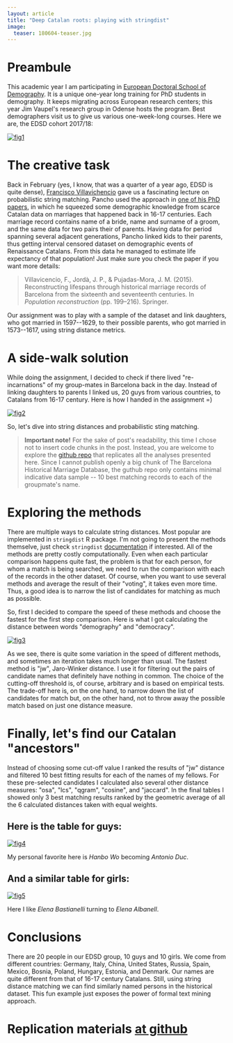 ```yaml
---
layout: article
title: "Deep Catalan roots: playing with stringdist"
image:
  teaser: 180604-teaser.jpg
---
```


# Preambule

This academic year I am participating in [European Doctoral School of Demography][edsd]. It is a unique one-year long training for PhD students in demography. It keeps migrating across European research centers; this year Jim Vaupel's research group in Odense hosts the program. Best demographers visit us to give us various one-week-long courses. Here we are, the EDSD cohort 2017/18: 

[![fig1][f1]][f1]  



# The creative task

Back in February (yes, I know, that was a quarter of a year ago, EDSD is quite dense), [Francisco Villavichencio][pancho] gave us a fascinating lecture on probabilistic string matching. Pancho used the approach in [one of his PhD papers][paper], in which he squeezed some demographic knowledge from scarce Catalan data on marriages that happened back in 16-17 centuries. Each marriage record contains name of a bride, name and surname of a groom, and the same data for two pairs their of parents. Having data for period spanning several adjacent generations, Pancho linked kids to their parents, thus getting interval censored dataset on demographic events of Renaissance Catalans. From this data he managed to estimate life expectancy of that population! Just make sure you check the paper if you want more details:

> Villavicencio, F., Jordà, J. P., & Pujadas-Mora, J. M. (2015). Reconstructing lifespans through historical marriage records of Barcelona from the sixteenth and seventeenth centuries. In _Population reconstruction_ (pp. 199–216). Springer.


Our assignment was to play with a sample of the dataset and link daughters, who got married in 1597--1629, to their possible parents, who got married in 1573--1617, using string distance metrics. 


# A side-walk solution

While doing the assignment, I decided to check if there lived "re-incarnations" of my group-mates in Barcelona back in the day. Instead of linking daughters to parents I linked us, 20 guys from various countries, to Catalans from 16-17 century. Here is how I handed in the assignment =)

[![fig2][f2]][f2]

So, let's dive into string distances and probabilistic sting matching. 

> __Important note!__ For the sake of post's readability, this time I chose not to insert code chunks in the post. Instead, you are welcome to explore the [github repo][repo] that replicates all the analyses presented here. Since I cannot publish openly a big chunk of The Barcelona Historical Marriage Database, the guthub repo only contains minimal indicative data sample -- 10 best matching records to each of the groupmate's name.  


# Exploring the methods

There are multiple ways to calculate string distances. Most popular are implemented in `stringdist` R package. I'm not going to present the methods themselve, just check `stringdist` [documentation][doc] if interested. All of the methods are pretty costly computationally. Even when each particular comparison happens quite fast, the problem is that for each person, for whom a match is being searched, we need to run the comparison with each of the records in the other dataset. Of course, when you want to use several methods and average the result of their "voting", it takes even more time. Thus, a good idea is to narrow the list of candidates for matching as much as possible. 

So, first I decided to compare the speed of these methods and choose the fastest for the first step comparison. Here is what I got calculating the distance between words "demography" and "democracy". 

[![fig3][f3]][f3]

As we see, there is quite some variation in the speed of different methods, and sometimes an iteration takes much longer than usual. The fastest method is "jw", Jaro-Winker distance. I use it for filtering out the pairs of candidate names that definitely have nothing in common. The choice of the cutting-off threshold is, of course, arbitrary and is based on empirical tests. The trade-off here is, on the one hand, to narrow down the list of candidates for match but, on the other hand, not to throw away the possible match based on just one distance measure. 


# Finally, let's find our Catalan "ancestors" 

Instead of choosing some cut-off value I ranked the results of "jw" distance and filtered 10 best fitting results for each of the names of my fellows. For these pre-selected candidates I calculated also several other distance measures: "osa", "lcs", "qgram", "cosine", and "jaccard". In the final tables I showed only 3 best matching results ranked by the geometric average of all the 6 calculated distances taken with equal weights. 

## Here is the table for guys:

[![fig4][f4]][f4]

My personal favorite here is _Hanbo Wo_ becoming _Antonio Duc_.


## And a similar table for girls:

[![fig5][f5]][f5]

Here I like _Elena Bastianelli_ turning to _Elena Albanell_.


# Conclusions

There are 20 people in our EDSD group, 10 guys and 10 girls. We come from different countries: Germany, Italy, China, United States, Russia, Spain, Mexico, Bosnia, Poland, Hungary, Estonia, and Denmark. Our names are quite different from that of 16-17 century Catalans. Still, using string distance matching we can find similarly named persons in the historical dataset. This fun example just exposes the power of formal text mining approach.  


# Replication materials [at github][repo]




[f1]: https://ikashnitsky.github.io/images/180604/our-cohort.jpg
[f2]: https://ikashnitsky.github.io/images/180604/hand-in.jpg
[f3]: https://ikashnitsky.github.io/images/180604/benchmarking.png
[f4]: https://ikashnitsky.github.io/images/180604/edsd-males.png
[f5]: https://ikashnitsky.github.io/images/180604/edsd-females.png

[edsd]: https://www.demogr.mpg.de/en/education_career/european_doctoral_school_of_demography_1913/default.htm
[pancho]: https://twitter.com/VillavicencioFG
[paper]: https://link.springer.com/chapter/10.1007/978-3-319-19884-2_10
[doc]: https://cran.r-project.org/web/packages/stringdist/stringdist.pdf
[repo]: https://github.com/ikashnitsky/deep-catalan-roots
